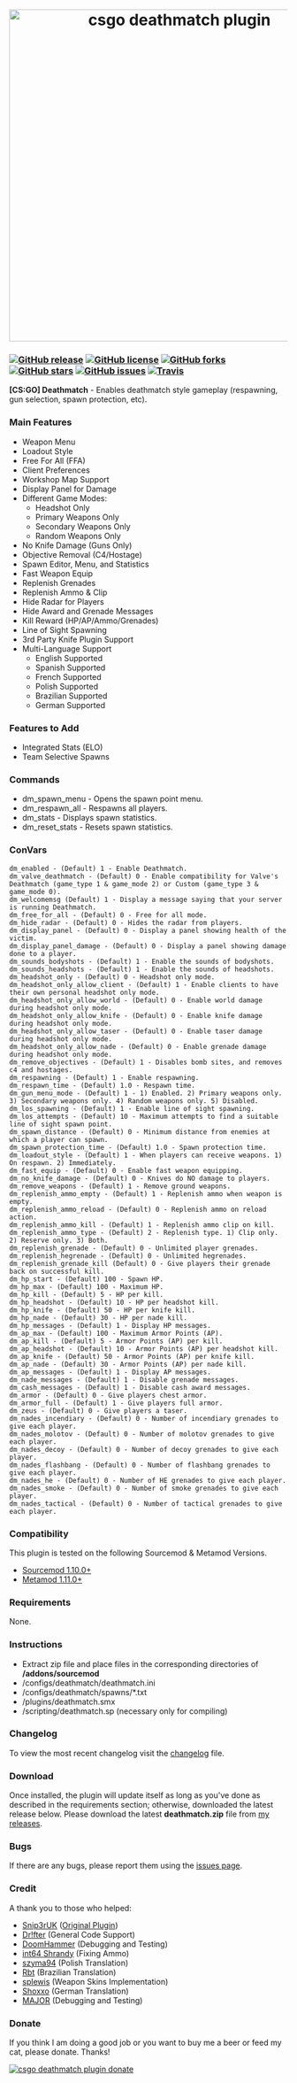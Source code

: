 <h1 align="center">
    <a href="https://www.maxximou5.com/"><img src="https://www.maxximou5.com/sourcemod/assests/img/deathmatch_csgo.png" alt="csgo deathmatch plugin" width="600" /></a>
</h1>

### [![GitHub release](https://img.shields.io/github/release/Maxximou5/csgo-deathmatch.svg?style=flat-square)](https://github.com/Maxximou5/csgo-deathmatch/releases) [![GitHub license](https://img.shields.io/badge/license-GPLv3-blue.svg?style=flat-square)](https://raw.githubusercontent.com/Maxximou5/csgo-deathmatch/master/LICENSE) [![GitHub forks](https://img.shields.io/github/forks/Maxximou5/csgo-deathmatch.svg?style=flat-square)](https://github.com/Maxximou5/csgo-deathmatch/network) [![GitHub stars](https://img.shields.io/github/stars/Maxximou5/csgo-deathmatch.svg?style=flat-square)](https://github.com/Maxximou5/csgo-deathmatch/stargazers) [![GitHub issues](https://img.shields.io/github/issues/Maxximou5/csgo-deathmatch.svg?style=flat-square)](https://github.com/Maxximou5/csgo-deathmatch/issues) [![Travis](https://img.shields.io/travis/Maxximou5/csgo-deathmatch.svg?style=flat-square)](https://travis-ci.org/sbpp/sourcebans-pp)
**[CS:GO] Deathmatch** - Enables deathmatch style gameplay (respawning, gun selection, spawn protection, etc).

### Main Features

- Weapon Menu
- Loadout Style
- Free For All (FFA)
- Client Preferences
- Workshop Map Support
- Display Panel for Damage
- Different Game Modes:
	- Headshot Only
	- Primary Weapons Only
	- Secondary Weapons Only
	- Random Weapons Only
- No Knife Damage (Guns Only)
- Objective Removal (C4/Hostage)
- Spawn Editor, Menu, and Statistics
- Fast Weapon Equip
- Replenish Grenades
- Replenish Ammo & Clip
- Hide Radar for Players
- Hide Award and Grenade Messages
- Kill Reward (HP/AP/Ammo/Grenades)
- Line of Sight Spawning
- 3rd Party Knife Plugin Support
- Multi-Language Support
	- English Supported
	- Spanish Supported
	- French Supported
	- Polish Supported
	- Brazilian Supported
	- German Supported

### Features to Add

- Integrated Stats (ELO)
- Team Selective Spawns

### Commands

- dm_spawn_menu - Opens the spawn point menu.
- dm_respawn_all - Respawns all players.
- dm_stats - Displays spawn statistics.
- dm_reset_stats - Resets spawn statistics.

### ConVars

	dm_enabled - (Default) 1 - Enable Deathmatch.
	dm_valve_deathmatch - (Default) 0 - Enable compatibility for Valve's Deathmatch (game_type 1 & game_mode 2) or Custom (game_type 3 & game_mode 0).
	dm_welcomemsg (Default) 1 - Display a message saying that your server is running Deathmatch.
	dm_free_for_all - (Default) 0 - Free for all mode.
	dm_hide_radar - (Default) 0 - Hides the radar from players.
	dm_display_panel - (Default) 0 - Display a panel showing health of the victim.
	dm_display_panel_damage - (Default) 0 - Display a panel showing damage done to a player.
	dm_sounds_bodyshots - (Default) 1 - Enable the sounds of bodyshots.
	dm_sounds_headshots - (Default) 1 - Enable the sounds of headshots.
	dm_headshot_only - (Default) 0 - Headshot only mode.
	dm_headshot_only_allow_client - (Default) 1 - Enable clients to have their own personal headshot only mode.
	dm_headshot_only_allow_world - (Default) 0 - Enable world damage during headshot only mode.
	dm_headshot_only_allow_knife - (Default) 0 - Enable knife damage during headshot only mode.
	dm_headshot_only_allow_taser - (Default) 0 - Enable taser damage during headshot only mode.
	dm_headshot_only_allow_nade - (Default) 0 - Enable grenade damage during headshot only mode.
	dm_remove_objectives - (Default) 1 - Disables bomb sites, and removes c4 and hostages.
	dm_respawning - (Default) 1 - Enable respawning.
	dm_respawn_time - (Default) 1.0 - Respawn time.
	dm_gun_menu_mode - (Default) 1 - 1) Enabled. 2) Primary weapons only. 3) Secondary weapons only. 4) Random weapons only. 5) Disabled.
	dm_los_spawning - (Default) 1 - Enable line of sight spawning.
	dm_los_attempts - (Default) 10 - Maximum attempts to find a suitable line of sight spawn point.
	dm_spawn_distance - (Default) 0 - Minimum distance from enemies at which a player can spawn.
	dm_spawn_protection_time - (Default) 1.0 - Spawn protection time.
	dm_loadout_style - (Default) 1 - When players can receive weapons. 1) On respawn. 2) Immediately.
	dm_fast_equip - (Default) 0 - Enable fast weapon equipping.
	dm_no_knife_damage - (Default) 0 - Knives do NO damage to players.
	dm_remove_weapons - (Default) 1 - Remove ground weapons.
	dm_replenish_ammo_empty - (Default) 1 - Replenish ammo when weapon is empty.
	dm_replenish_ammo_reload - (Default) 0 - Replenish ammo on reload action.
	dm_replenish_ammo_kill - (Default) 1 - Replenish ammo clip on kill.
	dm_replenish_ammo_type - (Default) 2 - Replenish type. 1) Clip only. 2) Reserve only. 3) Both.
	dm_replenish_grenade - (Default) 0 - Unlimited player grenades.
	dm_replenish_hegrenade - (Default) 0 - Unlimited hegrenades.
	dm_replenish_grenade_kill (Default) 0 - Give players their grenade back on successful kill.
	dm_hp_start - (Default) 100 - Spawn HP.
	dm_hp_max - (Default) 100 - Maximum HP.
	dm_hp_kill - (Default) 5 - HP per kill.
	dm_hp_headshot - (Default) 10 - HP per headshot kill.
	dm_hp_knife - (Default) 50 - HP per knife kill.
	dm_hp_nade - (Default) 30 - HP per nade kill.
	dm_hp_messages - (Default) 1 - Display HP messages.
	dm_ap_max - (Default) 100 - Maximum Armor Points (AP).
	dm_ap_kill - (Default) 5 - Armor Points (AP) per kill.
	dm_ap_headshot - (Default) 10 - Armor Points (AP) per headshot kill.
	dm_ap_knife - (Default) 50 - Armor Points (AP) per knife kill.
	dm_ap_nade - (Default) 30 - Armor Points (AP) per nade kill.
	dm_ap_messages - (Default) 1 - Display AP messages.
	dm_nade_messages - (Default) 1 - Disable grenade messages.
	dm_cash_messages - (Default) 1 - Disable cash award messages.
	dm_armor - (Default) 0 - Give players chest armor.
	dm_armor_full - (Default) 1 - Give players full armor.
	dm_zeus - (Default) 0 - Give players a taser.
	dm_nades_incendiary - (Default) 0 - Number of incendiary grenades to give each player.
	dm_nades_molotov - (Default) 0 - Number of molotov grenades to give each player.
	dm_nades_decoy - (Default) 0 - Number of decoy grenades to give each player.
	dm_nades_flashbang - (Default) 0 - Number of flashbang grenades to give each player.
	dm_nades_he - (Default) 0 - Number of HE grenades to give each player.
	dm_nades_smoke - (Default) 0 - Number of smoke grenades to give each player.
	dm_nades_tactical - (Default) 0 - Number of tactical grenades to give each player.

### Compatibility

This plugin is tested on the following Sourcemod & Metamod Versions.

- <a href="https://www.sourcemod.net/downloads.php">Sourcemod 1.10.0+</a>
- <a href="https://www.sourcemm.net/downloads.php">Metamod 1.11.0+</a>

### Requirements

None.

### Instructions

- Extract zip file and place files in the corresponding directories of **/addons/sourcemod**
- /configs/deathmatch/deathmatch.ini
- /configs/deathmatch/spawns/*.txt
- /plugins/deathmatch.smx
- /scripting/deathmatch.sp (necessary only for compiling)

### Changelog

To view the most recent changelog visit the <a href="https://github.com/Maxximou5/csgo-deathmatch/blob/master/CHANGELOG.md">changelog</a> file.

### Download

Once installed, the plugin will update itself as long as you've done as described in the requirements section; otherwise, downloaded the latest release below.
Please download the latest **deathmatch.zip** file from <a href="https://github.com/Maxximou5/csgo-deathmatch/releases">my releases</a>.

### Bugs

If there are any bugs, please report them using the <a href="https://github.com/Maxximou5/csgo-deathmatch/issues">issues page</a>.

### Credit

A thank you to those who helped:

- <a href="https://forums.alliedmods.net/member.php?u=187003">Snip3rUK</a> (<a href="https://forums.alliedmods.net/showthread.php?t=189577">Original Plugin</a>)
- <a href="https://forums.alliedmods.net/member.php?u=26021">Dr!fter</a> (General Code Support)
- <a href="https://steamcommunity.com/id/DoomHammer69/">DoomHammer</a> (Debugging and Testing)
- <a href="https://steamcommunity.com/id/int64shrandy/">int64 Shrandy</a> (Fixing Ammo)
- <a href="https://forums.alliedmods.net/member.php?u=255924">szyma94</a> (Polish Translation)
- <a href="https://forums.alliedmods.net/member.php?u=260574">Rbt</a> (Brazilian Translation)
- <a href="https://forums.alliedmods.net/member.php?u=245683">splewis</a> (Weapon Skins Implementation)
- <a href="https://github.com/Shoxxo">Shoxxo</a> (German Translation)
- <a href="https://steamcommunity.com/profiles/76561198098268870/">MAJOR</a> (Debugging and Testing)

### Donate

If you think I am doing a good job or you want to buy me a beer or feed my cat, please donate.
Thanks!

<a href="https://www.paypal.com/cgi-bin/webscr?cmd=_s-xclick&hosted_button_id=VSHQ7J8HR95SG"><img src="https://www.paypalobjects.com/en_US/i/btn/btn_donateCC_LG.gif" alt="csgo deathmatch plugin donate"/></a>

